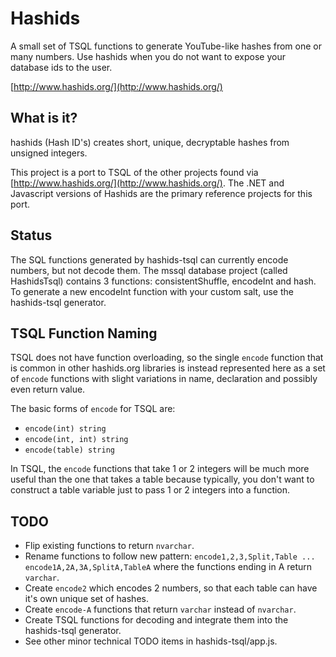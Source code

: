 # Hashids
A small set of TSQL functions to generate YouTube-like hashes from one or many numbers. 
Use hashids when you do not want to expose your database ids to the user.

[http://www.hashids.org/](http://www.hashids.org/)

## What is it?

hashids (Hash ID's) creates short, unique, decryptable hashes from unsigned integers.

This project is a port to TSQL of the other projects found via [http://www.hashids.org/](http://www.hashids.org/).
The .NET and Javascript versions of Hashids are the primary reference projects for this port.

## Status

The SQL functions generated by hashids-tsql can currently encode numbers, but not decode them. The mssql database 
project (called HashidsTsql) contains 3 functions: consistentShuffle, encodeInt and hash. To generate a new encodeInt 
function with your custom salt, use the hashids-tsql generator.

## TSQL Function Naming

TSQL does not have function overloading, so the single `encode` function that is common in other hashids.org libraries
is instead represented here as a set of `encode` functions with slight variations in name, declaration and possibly even
return value.

The basic forms of `encode` for TSQL are:

- `encode(int) string`
- `encode(int, int) string`
- `encode(table) string`

In TSQL, the `encode` functions that take 1 or 2 integers will be much more useful than the one that takes a table
because typically, you don't want to construct a table variable just to pass 1 or 2 integers into a function.
   
## TODO

- Flip existing functions to return `nvarchar`.
- Rename functions to follow new pattern: `encode1,2,3,Split,Table ... encode1A,2A,3A,SplitA,TableA` where the functions ending in A return `varchar`.
- Create `encode2` which encodes 2 numbers, so that each table can have it's own unique set of hashes.
- Create `encode-A` functions that return `varchar` instead of `nvarchar`.
- Create TSQL functions for decoding and integrate them into the hashids-tsql generator.
- See other minor technical TODO items in hashids-tsql/app.js.